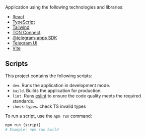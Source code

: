 Application using the following technologies
and libraries:

- [React](https://react.dev/)
- [TypeScript](https://www.typescriptlang.org/)
- [Tailwind](https://tailwindcss.com/)
- [TON Connect](https://docs.ton.org/develop/dapps/ton-connect/overview)
- [@telegram-apps SDK](https://docs.telegram-mini-apps.com/packages/telegram-apps-sdk/2-x)
- [Telegram UI](https://github.com/Telegram-Mini-Apps/TelegramUI)
- [Vite](https://vitejs.dev/)

## Scripts

This project contains the following scripts:

- `dev`. Runs the application in development mode.
- `build`. Builds the application for production.
- `lint`. Runs [eslint](https://eslint.org/) to ensure the code quality meets
  the required standards.
- `check-types`. check TS invalid types

To run a script, use the `npm run` command:

```Bash
npm run {script}
# Example: npm run build
```
